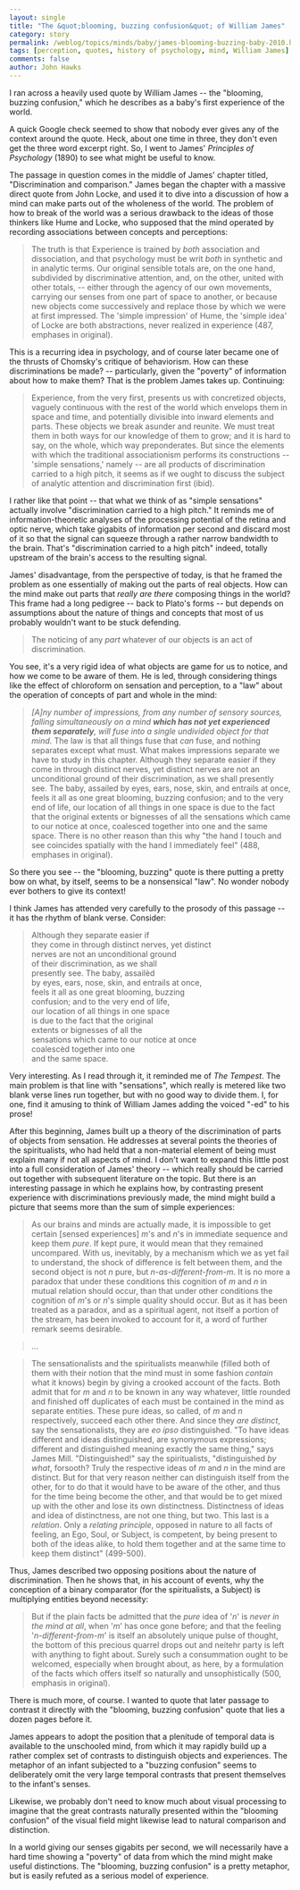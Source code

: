```yaml
---
layout: single 
title: "The &quot;blooming, buzzing confusion&quot; of William James" 
category: story
permalink: /weblog/topics/minds/baby/james-blooming-buzzing-baby-2010.html
tags: [perception, quotes, history of psychology, mind, William James] 
comments: false 
author: John Hawks 
---
```


I ran across a heavily used quote by William James -- the "blooming, buzzing confusion," which he describes as a baby's first experience of the world. 

A quick Google check seemed to show that nobody ever gives any of the context around the quote. Heck, about one time in three, they don't even get the three word excerpt right. So, I went to James' <i>Principles of Psychology</i> (1890) to see what might be useful to know. 

The passage in question comes in the middle of James' chapter titled, "Discrimination and comparison." James began the chapter with a massive direct quote from John Locke, and used it to dive into a discussion of how a mind can make parts out of the wholeness of the world. The problem of how to break of the world was a serious drawback to the ideas of those thinkers like Hume and Locke, who supposed that the mind operated by recording associations between concepts and perceptions: 

<blockquote>The truth is that Experience is trained by <i>both</i> association and dissociation, and that psychology must be writ <i>both</i> in synthetic and in analytic terms. Our original sensible totals are, on the one hand, subdivided by discriminative attention, and, on the other, united with other totals, -- either through the agency of our own movements, carrying our senses from one part of space to another, or because new objects come successively and replace those by which we were at first impressed. The 'simple impression' of Hume, the 'simple idea' of Locke are both abstractions, never realized in experience (487, emphases in original).</blockquote>

This is a recurring idea in psychology, and of course later became one of the thrusts of Chomsky's critique of behaviorism. How can these discriminations be made? -- particularly, given the "poverty" of information about how to make them? That is the problem James takes up. Continuing: 

<blockquote> Experience, from the very first, presents us with concretized objects, vaguely continuous with the rest of the world which envelops them in space and time, and potentially divisible into inward elements and parts. These objects we break asunder and reunite. We must treat them in both ways for our knowledge of them to grow; and it is hard to say, on the whole, which way preponderates. But since the elements with which the traditional associationism performs its constructions -- 'simple sensations,' namely -- are all products of discrimination carried to a high pitch, it seems as if we ought to discuss the subject of analytic attention and discrimination first (ibid).</blockquote>

I rather like that point -- that what we think of as "simple sensations" actually involve "discrimination carried to a high pitch." It reminds me of information-theoretic analyses of the processing potential of the retina and optic nerve, which take gigabits of information per second and discard most of it so that the signal can squeeze through a rather narrow bandwidth to the brain. That's "discrimination carried to a high pitch" indeed, totally upstream of the brain's access to the resulting signal. 

James' disadvantage, from the perspective of today, is that he framed the problem as one essentially of making out the parts of real objects. How can the mind make out parts that <i>really are there</i> composing things in the world? This frame had a long pedigree -- back to Plato's forms -- but depends on assumptions about the nature of things and concepts that most of us probably wouldn't want to be stuck defending. 

<blockquote>The noticing of any <i>part</i> whatever of our objects is an act of discrimination.</blockquote>

You see, it's a very rigid idea of what objects are game for us to notice, and how we come to be aware of them. He is led, through considering things like the effect of chloroform on sensation and perception, to a "law" about the operation of concepts of part and whole in the mind: 

<blockquote><i>[A]ny number of impressions, from any number of sensory sources, falling simultaneously on a mind <b>which has not yet experienced them separately</b>, will fuse into a single undivided object for that mind</i>. The law is that all things fuse that <i>can</i> fuse, and nothing separates except what must. What makes impressions separate we have to study in this chapter. Although they separate easier if they come in through distinct nerves, yet distinct nerves are not an unconditional ground of their discrimination, as we shall presently see. The baby, assailed by eyes, ears, nose, skin, and entrails at once, feels it all as one great blooming, buzzing confusion; and to the very end of life, our location of all things in one space is due to the fact that the original extents or bignesses of all the sensations which came to our notice at once, coalesced together into one and the same space. There is no other reason than this why "the hand I touch and see coincides spatially with the hand I immediately feel" (488, emphases in original).</blockquote>

So there you see -- the "blooming, buzzing" quote is there putting a pretty bow on what, by itself, seems to be a nonsensical "law". No wonder nobody ever bothers to give its context! 

I think James has attended very carefully to the prosody of this passage -- it has the rhythm of blank verse. Consider: 

<blockquote>Although they separate easier if<br />
they come in through distinct nerves, yet distinct <br />
nerves are not an unconditional ground<br />
of their discrimination, as we shall<br />
presently see. The baby, assail&egrave;d<br />
by eyes, ears, nose, skin, and entrails at once,<br />
feels it all as one great blooming, buzzing<br />
confusion; and to the very end of life,<br />
our location of all things in one space<br />
is due to the fact that the original<br />
extents or bignesses of all the <br />
sensations which came to our notice at once<br />
coalesc&egrave;d together into one<br />
and the same space.</blockquote>

Very interesting. As I read through it, it reminded me of <i>The Tempest</i>. The main problem is that line with "sensations", which really is metered like two blank verse lines run together, but with no good way to divide them. I, for one, find it amusing to think of William James adding the voiced "-ed" to his prose!

After this beginning, James built up a theory of the discrimination of parts of objects from sensation. He addresses at several points the theories of the spiritualists, who had held that a non-material element of being must explain many if not all aspects of mind. I don't want to expand this little post into a full consideration of James' theory -- which really should be carried out together with subsequent literature on the topic. But there is an interesting passage in which he explains how, by contrasting present experience with discriminations previously made, the mind might build a picture that seems more than the sum of simple experiences: 

<blockquote>As our brains and minds are actually made, it is impossible to get certain [sensed experiences] <i>m</i>'s and <i>n</i>'s in immediate sequence and keep them <i>pure</i>. If kept pure, it would mean that they remained uncompared. With us, inevitably, by a mechanism which we as yet fail to understand, the shock of difference is felt between them, and the second object is not <i>n</i> pure, but <i>n-as-different-from-m</i>. It is no more a paradox that under these conditions this cognition of <i>m</i> and <i>n</i> in mutual relation should occur, than that under other conditions the cognition of <i>m</i>'s or <i>n</i>'s simple quality should occur. But as it has been treated as a paradox, and as a spiritual agent, not itself a portion of the stream, has been invoked to account for it, a word of further remark seems desirable.</blockquote>

<blockquote>...</blockquote>

<blockquote>The sensationalists and the spiritualists meanwhile (filled both of them with their notion that the mind must in some fashion <i>contain</i> what it knows) begin by giving a crooked account of the facts. Both admit that for <i>m</i> and <i>n</i> to be known in any way whatever, little rounded and finished off duplicates of each must be contained in the mind as separate entities. These pure ideas, so called, of <i>m</i> and <i>n</i> respectively, succeed each other there. And since they <i>are distinct</i>, say the sensationalists, they are <i>eo ipso</i> distinguished. "To have ideas different and ideas distinguished, are synonymous expressions; different and distinguished meaning exactly the same thing," says James Mill. "Distinguished!" say the spiritualists, "distinguished <i>by what</i>, forsooth? Truly the respective ideas of <i>m</i> and <i>n</i> in the mind are distinct. But for that very reason neither can distinguish itself from the other, for to do that it would have to be aware of the other, and thus for the time being become the other, and that would be to get mixed up with the other and lose its own distinctness. Distinctness of ideas and idea of distinctness, are not one thing, but two. This last is a <i>relation</i>. Only a <i>relating principle</i>, opposed in nature to all facts of feeling, an Ego, Soul, or Subject, is competent, by being present to both of the ideas alike, to hold them together and at the same time to keep them distinct" (499-500).</blockquote>

Thus, James described two opposing positions about the nature of discrimination. Then he shows that, in his account of events, why the conception of a binary comparator (for the spiritualists, a Subject) is multiplying entities beyond necessity: 

<blockquote>But if the plain facts be admitted that the <i>pure</i> idea of '<i>n</i>' is <i>never in the mind at all</i>, when '<i>m</i>' has once gone before; and that the feeling '<i>n-different-from-m</i>' is itself an absolutely unique pulse of thought, the bottom of this precious quarrel drops out and neitehr party is left with anything to fight about. Surely such a consummation ought to be welcomed, especially when brought about, as here, by a formulation of the facts which offers itself so naturally and unsophistically (500, emphasis in original).</blockquote>

There is much more, of course. I wanted to quote that later passage to contrast it directly with the "blooming, buzzing confusion" quote that lies a dozen pages before it. 

James appears to adopt the position that a plenitude of temporal data is available to the unschooled mind, from which it may rapidly build up a rather complex set of contrasts to distinguish objects and experiences. The metaphor of an infant subjected to a "buzzing confusion" seems to deliberately omit the very large temporal contrasts that present themselves to the infant's senses. 

Likewise, we probably don't need to know much about visual processing to imagine that the great contrasts naturally presented within the "blooming confusion" of the visual field might likewise lead to natural comparison and distinction. 

In a world giving our senses gigabits per second, we will necessarily have a hard time showing a "poverty" of data from which the mind might make useful distinctions. The "blooming, buzzing confusion" is a pretty metaphor, but is easily refuted as a serious model of experience. 


